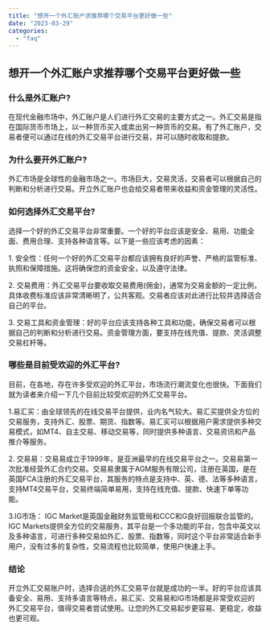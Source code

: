 ```yaml
---
title: "想开一个外汇账户求推荐哪个交易平台更好做一些"
date: "2023-03-29"
categories: 
  - "faq"
---
```


## 想开一个外汇账户求推荐哪个交易平台更好做一些

### 什么是外汇账户?

在现代金融市场中，外汇账户是人们进行外汇交易的主要方式之一。外汇交易是指在国际货币市场上，以一种货币买入或卖出另一种货币的交易。有了外汇账户，交易者便可以通过在线的外汇交易平台进行交易，并可以随时收取和提款。

### 为什么要开外汇账户?

外汇市场是全球性的金融市场之一。市场巨大，交易灵活，交易者可以根据自己的判断和分析进行交易。开立外汇账户也会给交易者带来收益和资金管理的灵活性。

### 如何选择外汇交易平台?

选择一个好的外汇交易平台非常重要。一个好的平台应该是安全、易用、功能全面、费用合理、支持各种语言等。以下是一些应该考虑的因素：

1\. 安全性：任何一个好的外汇交易平台都应该拥有良好的声誉、严格的监管标准、执照和保障措施。这将确保您的资金安全，以及遵守法律。

2\. 交易费用：外汇交易平台要收取交易费用(佣金)，通常为交易金额的一定比例，具体收费标准应该非常清晰明了，公共客观。交易者应该对此进行比较并选择适合自己的平台。

3\. 交易工具和资金管理：好的平台应该支持各种工具和功能，确保交易者可以根据自己的判断和分析进行交易。资金管理方面，要支持在线充值、提款、灵活调整交易杠杆等。

### 哪些是目前受欢迎的外汇平台?

目前，在各地，存在许多受欢迎的外汇平台，市场流行潮流变化也很快。下面我们就为读者来介绍一下几个目前比较受欢迎的外汇交易平台。

1.易汇买：由全球领先的在线交易平台提供，业内名气较大。易汇买提供全方位的交易服务，支持外汇、股票、期货、指数等。易汇买可以根据用户需求提供多种交易模式，如MT4、自主交易、移动交易等，同时提供多种语言、交易资讯和产品推介等服务。

2\. 交易易：交易易成立于1999年，是亚洲最早的在线交易平台之一。交易易第一次批准经营外汇合约交易。交易易隶属于AGM服务有限公司，注册在英国，是在英国FCA注册的外汇交易平台，其服务的特点是支持中、英、德、法等多种语言，支持MT4交易平台，交易终端简单易用，支持在线充值、提款、快速下单等功能。

3.IG市场： IGC Market是英国金融财务监管局和CCC和G良好回报联合监管的。IGC Markets提供全方位的交易服务，其平台是一个多功能的平台，包含中英文以及多种语言，可进行多种交易如外汇、股票、指数等，同时这个平台非常适合新手用户，没有过多的复杂性，交易流程也比较简单，使用户快速上手。

### 结论

开立外汇交易账户时，选择合适的外汇交易平台就是成功的一半。好的平台应该具备安全、易用、支持多语言等特点，易汇买、交易易和IG市场都是非常受欢迎的外汇交易平台，值得交易者尝试使用。让您的外汇交易起步更容易、更稳定，收益也更可观。
